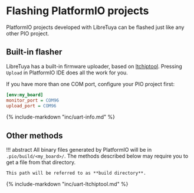 # Flashing PlatformIO projects

PlatformIO projects developed with LibreTuya can be flashed just like any other PIO project.

## Built-in flasher

LibreTuya has a built-in firmware uploader, based on [ltchiptool](ltchiptool.md). Pressing `Upload` in PlatformIO IDE does all the work for you.

If you have more than one COM port, configure your PIO project first:

```ini title="platformio.ini"
[env:my_board]
monitor_port = COM96
upload_port = COM96
```

{%
	include-markdown "inc/uart-info.md"
%}

## Other methods

!!! abstract
	All binary files generated by PlatformIO will be in `.pio/build/<my_board>/`. The methods described below may require you to get a file from that directory.

	This path will be referred to as **build directory**.

{%
	include-markdown "inc/uart-ltchiptool.md"
%}

